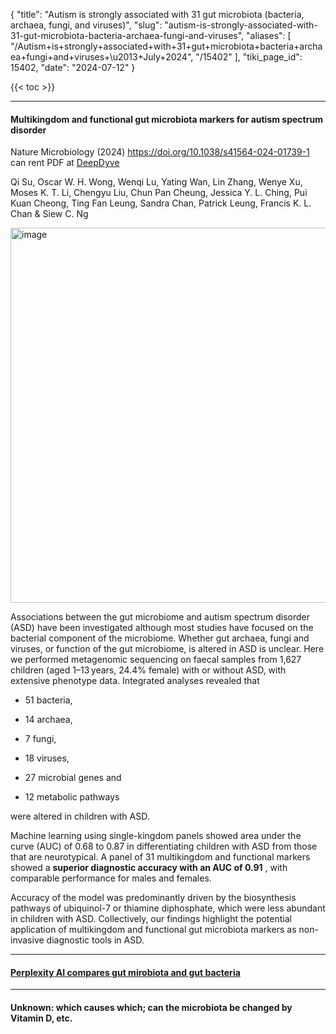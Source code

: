 {
  "title": "Autism is strongly associated with 31 gut microbiota (bacteria, archaea, fungi, and viruses)",
  "slug": "autism-is-strongly-associated-with-31-gut-microbiota-bacteria-archaea-fungi-and-viruses",
  "aliases": [
    "/Autism+is+strongly+associated+with+31+gut+microbiota+bacteria+archaea+fungi+and+viruses+\u2013+July+2024",
    "/15402"
  ],
  "tiki_page_id": 15402,
  "date": "2024-07-12"
}

{{< toc >}}

---

#### Multikingdom and functional gut microbiota markers for autism spectrum disorder

Nature Microbiology (2024) https://doi.org/10.1038/s41564-024-01739-1 can rent PDF at [DeepDyve](https://www.deepdyve.com/lp/springer-journals/multikingdom-and-functional-gut-microbiota-markers-for-autism-spectrum-tRgt8ilrQa?articleList=%2Fsearch%3Fquery%3D%2522Multikingdom%2Band%2Bfunctional%2Bgut%2Bmicrobiota%2Bmarkers%2522)

Qi Su, Oscar W. H. Wong, Wenqi Lu, Yating Wan, Lin Zhang, Wenye Xu, Moses K. T. Li, Chengyu Liu, Chun Pan Cheung, Jessica Y. L. Ching, Pui Kuan Cheong, Ting Fan Leung, Sandra Chan, Patrick Leung, Francis K. L. Chan & Siew C. Ng 

<img src="https://d1bk1kqxc0sym.cloudfront.net/attachments/webp/autism-auc.webp" alt="image" width="600">

Associations between the gut microbiome and autism spectrum disorder (ASD) have been investigated although most studies have focused on the bacterial component of the microbiome. Whether gut archaea, fungi and viruses, or function of the gut microbiome, is altered in ASD is unclear. Here we performed metagenomic sequencing on faecal samples from 1,627 children (aged 1–13 years, 24.4% female) with or without ASD, with extensive phenotype data. Integrated analyses revealed that 

* 51 bacteria, 

* 14 archaea, 

* 7 fungi, 

* 18 viruses, 

* 27 microbial genes and 

* 12 metabolic pathways 

were altered in children with ASD. 

Machine learning using single-kingdom panels showed area under the curve (AUC) of 0.68 to 0.87 in differentiating children with ASD from those that are neurotypical. A panel of 31 multikingdom and functional markers showed a  **superior diagnostic accuracy with an AUC of 0.91** , with comparable performance for males and females. 

Accuracy of the model was predominantly driven by the biosynthesis pathways of ubiquinol-7 or thiamine diphosphate, which were less abundant in children with ASD. Collectively, our findings highlight the potential application of multikingdom and functional gut microbiota markers as non-invasive diagnostic tools in ASD.

---

#### [Perplexity AI compares gut mirobiota and gut bacteria](https://www.perplexity.ai/search/how-is-gut-microbiota-differen-02FfoAv_RlGFxreieEvaiw)

---

#### Unknown: which causes which; can the microbiota be changed by Vitamin D, etc.
